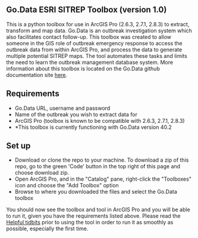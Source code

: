 ## Go.Data ESRI SITREP Toolbox (version 1.0)
This is a python toolbox for use in ArcGIS Pro (2.6.3, 2.7.1, 2.8.3) to extract, transform and map data. Go.Data is an outbreak investigation system which also facilitates contact follow-up. This toolbox was created to allow someone in the GIS role of outbreak emergency response to access the outbreak data from within ArcGIS Pro, and process the data to generate multiple potential SITREP maps. The tool automates these tasks and limits the need to learn the outbreak management database system. More information about this toolbox is located on the Go.Data github documentation site [here](https://worldhealthorganization.github.io/godata/arcgis-pro/).

## Requirements
- Go.Data URL, username and password
- Name of the outbreak you wish to extract data for
- ArcGIS Pro (toolbox is known to be compatible with 2.6.3, 2.7.1, 2.8.3)
- *This toolbox is currently functioning with Go.Data version 40.2

## Set up 
- Download or clone the repo to your machine. To download a zip of this repo, go to the green 'Code' button in the top right of this page and choose download zip. 
- Open ArcGIS Pro, and in the "Catalog" pane, right-click the "Toolboxes" icon and choose the "Add Toolbox" option
- Browse to where you downloaded the files and select the Go.Data toolbox

You should now see the toolbox and tool in ArcGIS Pro and you will be able to run it, given you have the requirements listed above. Please read the [Helpful tidbits](https://github.com/LangsterGA/test#helpful-tidbits) prior to using the tool in order to run it as smoothly as possible, especially the first time.

